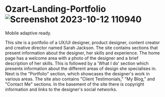 # Ozart-Landing-Portfolio![Screenshot 2023-10-12 110940](https://github.com/Moonamee/Ozart-Landing-Portfolio/assets/116831065/ce0cbf9e-5ddd-4588-9939-5bb49ed850db)


Mobile adaptive ready.

This site is a portfolio of a UX/UI designer, product designer, content creator and creative director named Sarah Jackson. The site contains sections that present information about the designer, her skills and experience. The home page has a welcome area with a photo of the designer and a brief description of her skills. This is followed by a 'What I do' section which presents information about the different areas of design she specialises in. Next is the "Portfolio" section, which showcases the designer's work in various areas. The site also contains "Client Testimonials," "My Blog," and "Contact Me" sections. In the basement of the site there is copyright information and links to the designer's social networks.
